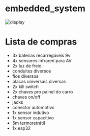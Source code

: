 # embedded_system

![display](https://user-images.githubusercontent.com/77392769/150213288-1d468784-25bb-448d-8827-183f61399e22.png)

# Lista de compras

* 3x baterias recarregáveis 9v
* 4x sensores infrared para AV
* 2x luz de freio
* conduítes diversos
* fios diversos
* placas universais diversas
* 2x kill switch
* 2x chaves pro painel do carro
* chaves on/off
* jacks
* conector automotivo
* 1x sensor indutivo
* 1x sensor capacitivo
* 5m termoretrátil
* 1x esp32